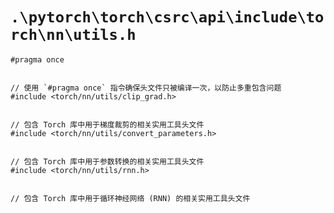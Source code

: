 # `.\pytorch\torch\csrc\api\include\torch\nn\utils.h`

```
#pragma once


// 使用 `#pragma once` 指令确保头文件只被编译一次，以防止多重包含问题
#include <torch/nn/utils/clip_grad.h>


// 包含 Torch 库中用于梯度裁剪的相关实用工具头文件
#include <torch/nn/utils/convert_parameters.h>


// 包含 Torch 库中用于参数转换的相关实用工具头文件
#include <torch/nn/utils/rnn.h>


// 包含 Torch 库中用于循环神经网络 (RNN) 的相关实用工具头文件
```